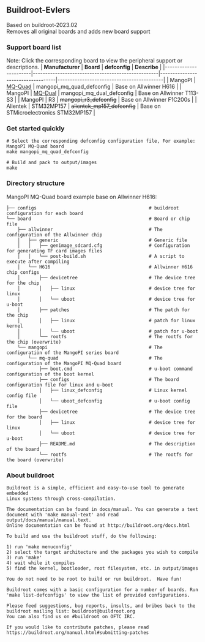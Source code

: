 ## Buildroot-Evlers
Based on buildroot-2023.02<br>
Removes all original boards and adds new board support
<br>

### Support board list
Note: Click the corresponding board to view the peripheral support or descriptions.
|   **Manufacturer**    |                   **Board**                       |           **defconfig**           |             **Describe**                  |
|-----------------------|---------------------------------------------------|-----------------------------------|-------------------------------------------|
|   MangoPI             |   [MQ-Quad](./board/mangopi/mq-quad/README.md)    |   mangopi_mq_quad_defconfig       |   Base on Allwinner H616                  |
|   MangoPI             |   [MQ-Dual](./board/mangopi/mq-dual/README.md)    |   mangopi_mq_dual_defconfig       |   Base on Allwinner T113-S3               |
|   MangoPI             |   R3                                              |   ~~mangopi_r3_defconfig~~        |   Base on Allwinner F1C200s               |
|   Alientek            |   STM32MP157                                      |   ~~alientek_mp157_defconfig~~    |   Base on STMicroelectronics STM32MP157   |


### Get started quickly
```
# Select the corresponding defconfig configuration file, For example: MangoPI MQ-Quad board
make mangopi_mq_quad_defconfig

# Build and pack to output/images
make 
```

### Directory structure
MangoPI MQ-Quad board example base on Allwinner H616:
```
├── configs                                         # buildroot configuration for each board
└── board                                           # Board or chip file
    ├── allwinner                                   # The configuration of the Allwinner chip
    │   ├── generic                                 # Generic file
    │   │   ├── genimage_sdcard.cfg                 # Configuration for generating TF card images files
    │   │   └── post-build.sh                       # A script to execute after compiling
    │   └── H616                                    # Allwinner H616 chip configs
    │       ├── devicetree                          # The device tree for the chip
    │       │   ├── linux                           # device tree for linux
    │       │   └── uboot                           # device tree for u-boot
    │       ├── patches                             # The patch for the chip
    │       │   ├── linux                           # patch for linux kernel
    │       │   └── uboot                           # patch for u-boot
    │       └── rootfs                              # The rootfs for the chip (overwrite)
    └── mangopi                                     # The configuration of the MangoPI series board
        └── mq-quad                                 # The configuration of the MangoPI MQ-Quad board
            ├── boot.cmd                            # u-boot command configuration of the boot kernel
            ├── configs                             # The board configuration file for linux and u-boot
            │   ├── linux_defconfig                 # Linux kernel config file
            │   └── uboot_defconfig                 # u-boot config file
            ├── devicetree                          # The device tree for the board
            │   ├── linux                           # device tree for linux
            │   └── uboot                           # device tree for u-boot
            ├── README.md                           # The description of the board
            └── rootfs                              # The rootfs for the board (overwrite)
```

### About buildroot
```
Buildroot is a simple, efficient and easy-to-use tool to generate embedded
Linux systems through cross-compilation.

The documentation can be found in docs/manual. You can generate a text
document with 'make manual-text' and read output/docs/manual/manual.text.
Online documentation can be found at http://buildroot.org/docs.html

To build and use the buildroot stuff, do the following:

1) run 'make menuconfig'
2) select the target architecture and the packages you wish to compile
3) run 'make'
4) wait while it compiles
5) find the kernel, bootloader, root filesystem, etc. in output/images

You do not need to be root to build or run buildroot.  Have fun!

Buildroot comes with a basic configuration for a number of boards. Run
'make list-defconfigs' to view the list of provided configurations.

Please feed suggestions, bug reports, insults, and bribes back to the
buildroot mailing list: buildroot@buildroot.org
You can also find us on #buildroot on OFTC IRC.

If you would like to contribute patches, please read
https://buildroot.org/manual.html#submitting-patches

```

